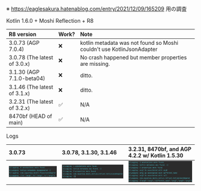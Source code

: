 ※ https://eaglesakura.hatenablog.com/entry/2021/12/09/165209 用の調査

Kotlin 1.6.0 + Moshi Reflection + R8 

R8 version | Work? | Note
:-----|:-----|:----
3.0.73 (AGP 7.0.4) | :x: | kotlin metadata was not found so Moshi couldn't use KotlinJsonAdapter
3.0.78 (The latest of 3.0.x) | :x: | No crash happened but member properties are missing.
3.1.30 (AGP 7.1.0-beta04) | :x: | ditto.
3.1.46 (The latest of 3.1.x) | :x: | ditto.
3.2.31 (The latest of 3.2.x) | :white_check_mark: | N/A
8470bf (HEAD of main) | :white_check_mark: | N/A

Logs

3.0.73 | 3.0.78, 3.1.30, 3.1.46 | 3.2.31, 8470bf, and AGP 4.2.2 w/ Kotlin 1.5.30
:---|:----|:---
![wont_work_1](assets/class-json-adapter.png)|![wont_work_2](assets/missing-member-properties.png)|![will_work](assets/expected.png)